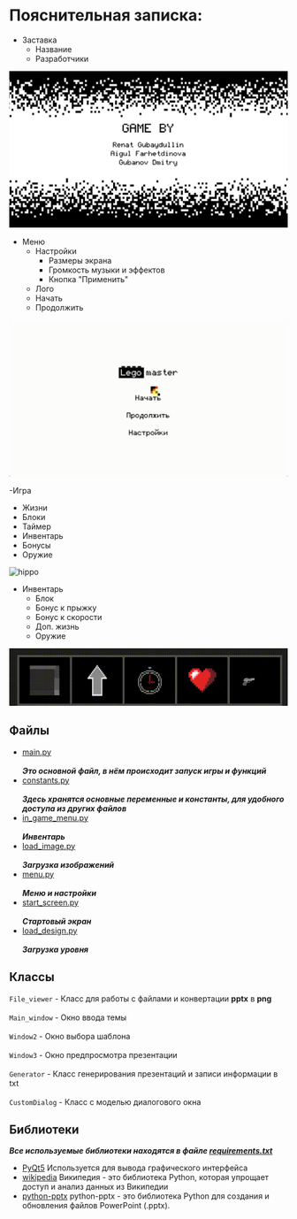 # Пояснительная записка:

- Заставка
    * Название
    * Разработчики

![hippo](../TZ/data/1.png)

- Меню
    * Настройки
        * Размеры экрана
        * Громкость музыки и эффектов
        * Кнопка "Применить"
    * Лого
    * Начать
    * Продолжить

![hippo](1.gif)

-Игра

* Жизни
* Блоки
* Таймер
* Инвентарь
* Бонусы
* Оружие

![hippo](2.gif)

- Инвентарь
    * Блок
    * Бонус к прыжку
    * Бонус к скорости
    * Доп. жизнь
    * Оружие

![hippo](3.gif)

## Файлы

* [main.py](https://github.com/renat2006/lego_master_and_student/blob/Renat/main.py) <br>  
  ___Это основной файл, в нём происходит запуск игры и функций___
* [constants.py](https://github.com/renat2006/lego_master_and_student/blob/Renat/logic/constants.py) <br>  
  ___Здесь хранятся основные переменные и константы, для удобного доступа из других файлов___
* [in_game_menu.py](https://github.com/renat2006/lego_master_and_student/blob/Renat/logic/in_game_menu.py) <br>  
  ___Инвентарь___
* [load_image.py](https://github.com/renat2006/lego_master_and_student/blob/Renat/logic/load_image.py)  <br>  
  ___Загрузка изображений___
* [menu.py](https://github.com/renat2006/lego_master_and_student/blob/Renat/logic/menu.py) <br>  
  ___Меню и настройки___
* [start_screen.py](https://github.com/renat2006/lego_master_and_student/blob/Renat/logic/start_screen.py) <br>  
  ___Стартовый экран___
* [load_design.py](https://github.com/renat2006/lego_master_and_student/blob/Renat/load_design_level1.py) <br>  
  ___Загрузка уровня___

## Классы

`File_viewer` - Класс для работы с файлами и конвертации **pptx** в **png** <br>  
`Main_window` - Окно ввода темы<br>  
`Window2` - Окно выбора шаблона <br>  
`Window3` - Окно предпросмотра презентации <br>  
`Generator` - Класс генерирования презентаций и записи информации в txt<br>  
`CustomDialog`  - Класс c моделью диалогового окна<br>

## Библиотеки

___Все используемые библиотеки находятся в
файле [requirements.txt](https://github.com/renat2006/projet_ya_lc/blob/master/requirements/requirements.txt)___

* [PyQt5](https://pypi.org/project/PyQt5/)
  Используется для вывода графического интерфейса
* [wikipedia](https://pypi.org/project/wikipedia/)
  Википедия - это библиотека Python, которая упрощает доступ и анализ данных из Википедии
* [python-pptx](https://pypi.org/project/python-pptx/)
  python-pptx - это библиотека Python для создания и обновления файлов PowerPoint (.pptx).
